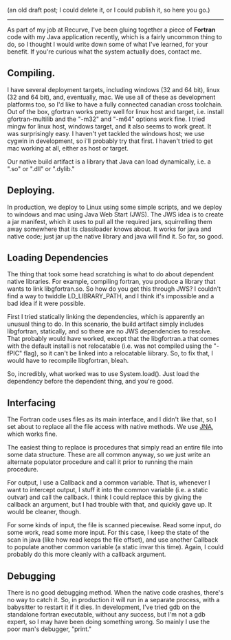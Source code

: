 (an old draft post; I could delete it, or I could publish it, so here you go.)

-----

As part of my job at Recurve, I've been gluing together a piece of **Fortran** code with my Java application recently, which is a fairly uncommon thing to do, so I thought I would write down some of what I've learned, for your benefit. If you're curious what the system actually does, contact me.

## Compiling.

I have several deployment targets, including windows (32 and 64 bit), linux (32 and 64 bit), and, eventually, mac. We use all of these as development platforms too, so I'd like to have a fully connected canadian cross toolchain. Out of the box, gfortran works pretty well for linux host and target, i.e. install gfortran-multilib and the "-m32" and "-m64" options work fine. I tried mingw for linux host, windows target, and it also seems to work great. It was surprisingly easy. I haven't yet tackled the windows host; we use cygwin in development, so i'll probably try that first. I haven't tried to get mac working at all, either as host or target.

Our native build artifact is a library that Java can load dynamically, i.e. a ".so" or ".dll" or ".dylib."

## Deploying.

In production, we deploy to Linux using some simple scripts, and we deploy to windows and mac using Java Web Start (JWS). The JWS idea is to create a jar manifest, which it uses to pull all the required jars, squirrelling them away somewhere that its classloader knows about. It works for java and native code; just jar up the native library and java will find it. So far, so good.

## Loading Dependencies

The thing that took some head scratching is what to do about dependent native libraries. For example, compiling fortran, you produce a library that wants to link libgfortran.so. So how do you get this through JWS? I couldn't find a way to twiddle LD_LIBRARY_PATH, and I think it's impossible and a bad idea if it were possible.

First I tried statically linking the dependencies, which is apparently an unusual thing to do. In this scenario, the build artifact simply includes libgfortran, statically, and so there are no JWS dependencies to resolve. That probably would have worked, except that the libgfortran.a that comes with the default install is not relocatable (i.e. was not compiled using the "-fPIC" flag), so it can't be linked into a relocatable liibrary. So, to fix that, I would have to recompile libgfortran, bleah.

So, incredibly, what worked was to use System.load(). Just load the dependency before the dependent thing, and you're good.

## Interfacing

The Fortran code uses files as its main interface, and I didn't like that, so I set about to replace all the file access with native methods. We use [JNA](https://github.com/twall/jna), which works fine.

The easiest thing to replace is procedures that simply read an entire file into some data structure. These are all common anyway, so we just write an alternate populator procedure and call it prior to running the main procedure.

For output, I use a Callback and a common variable. That is, whenever I want to intercept output, I stuff it into the common variable (i.e. a static outvar) and call the callback. I think I could replace this by giving the callback an argument, but I had trouble with that, and quickly gave up. It would be cleaner, though.

For some kinds of input, the file is scanned piecewise. Read some input, do some work, read some more input. For this case, I keep the state of the scan in java (like how read keeps the file offset), and use another Callback to populate another common variable (a static invar this time). Again, I could probably do this more cleanly with a callback argument.

## Debugging

There is no good debugging method. When the native code crashes, there's no way to catch it. So, in production it will run in a separate process, with a babysitter to restart it if it dies. In development, I've tried gdb on the standalone fortran executable, without any success, but I'm not a gdb expert, so I may have been doing something wrong. So mainly I use the poor man's debugger, "print."